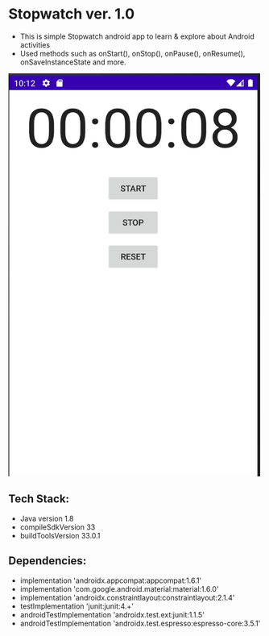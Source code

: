 # Stopwatch ver. 1.0
- This is simple Stopwatch android app to learn & explore about Android activities
- Used methods such as onStart(), onStop(), onPause(), onResume(), onSaveInstanceState and more.

<img src="https://github.com/lirveaa/Stopwatch/blob/main/stopwatch_app_screenshot.png" width="500" height="800" />

## Tech Stack:
- Java version 1.8
- compileSdkVersion 33
- buildToolsVersion 33.0.1

## Dependencies:
-   implementation 'androidx.appcompat:appcompat:1.6.1'
-    implementation 'com.google.android.material:material:1.6.0'
-    implementation 'androidx.constraintlayout:constraintlayout:2.1.4'
-    testImplementation 'junit:junit:4.+'
-    androidTestImplementation 'androidx.test.ext:junit:1.1.5'
-    androidTestImplementation 'androidx.test.espresso:espresso-core:3.5.1'
